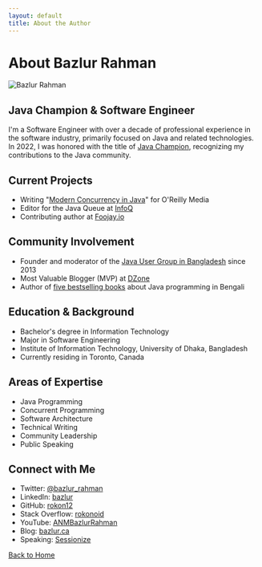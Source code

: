 ```yaml
---
layout: default
title: About the Author
---
```


# About Bazlur Rahman

![Bazlur Rahman](https://github.com/rokon12/rokon12/assets/429073/f2f6e775-2692-4db8-9491-3a91acdcaff4)

## Java Champion & Software Engineer

I'm a Software Engineer with over a decade of professional experience in the software industry, primarily focused on Java and related technologies. In 2022, I was honored with the title of [Java Champion](https://twitter.com/Java_Champions/status/1523728715368509440), recognizing my contributions to the Java community.

## Current Projects

- Writing "[Modern Concurrency in Java](https://learning.oreilly.com/library/view/modern-concurrency-in/9781098165406/)" for O'Reilly Media
- Editor for the Java Queue at [InfoQ](https://www.infoq.com/profile/A-N-M-Bazlur-Rahman/)
- Contributing author at [Foojay.io](https://foojay.io/today/author/bazlur-rahman/)

## Community Involvement

- Founder and moderator of the [Java User Group in Bangladesh](https://jugbd.org/) since 2013
- Most Valuable Blogger (MVP) at [DZone](https://dzone.com/users/1298119/bazlur_rahman.html)
- Author of [five bestselling books](https://www.rokomari.com/book/author/47860/a-n-m-bazlur-rahman) about Java programming in Bengali

## Education & Background

- Bachelor's degree in Information Technology
- Major in Software Engineering
- Institute of Information Technology, University of Dhaka, Bangladesh
- Currently residing in Toronto, Canada

## Areas of Expertise

- Java Programming
- Concurrent Programming
- Software Architecture
- Technical Writing
- Community Leadership
- Public Speaking

## Connect with Me

- Twitter: [@bazlur_rahman](https://twitter.com/bazlur_rahman/)
- LinkedIn: [bazlur](https://www.linkedin.com/in/bazlur)
- GitHub: [rokon12](https://github.com/rokon12)
- Stack Overflow: [rokonoid](https://stackoverflow.com/users/893197/rokonoid)
- YouTube: [ANMBazlurRahman](https://www.youtube.com/c/ANMBazlurRahman)
- Blog: [bazlur.ca](https://bazlur.ca)
- Speaking: [Sessionize](https://sessionize.com/bazlur/)

[Back to Home](./)